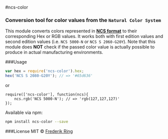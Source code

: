 #ncs-color
### Conversion tool for color values from the `Natural Color System`

This module converts colors represented in **[NCS format](http://en.wikipedia.org/wiki/Natural_Color_System)** to their corresponding Hex or RGB values. It works both with first edition values and second edition values (i.e. `NCS 5000-N` or `NCS S 2060-G20Y`). Note that this module does **NOT** check if the passed color value is actually possible to produce in actual manufacturing environments.

###Usage
```javascript
var hex = require('ncs-color').hex;
hex('NCS S 2080-G20Y'); // => '#65d636'
```
or
```
require(['ncs-color'], function(ncs){
	ncs.rgb('NCS 5000-N'); // => 'rgb(127,127,127)'
});
```
Available via npm:
```sh
npm install ncs-color --save
```

###License
MIT © [Frederik Ring](http://www.frederikring.com)
